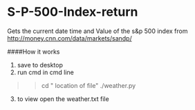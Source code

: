 # S-P-500-Index-return
Gets the current date time and Value of the s&amp;p 500 index from http://money.cnn.com/data/markets/sandp/ 


####How it works
1. save to desktop
2. run cmd in cmd line 
  >>cd " location of file"
  >>./weather.py
3. to view open the weather.txt file
